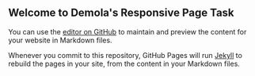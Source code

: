 ## Welcome to Demola's Responsive Page Task

You can use the [editor on GitHub](https://github.com/AdemolaTheCoder/ademolathecoder.github.io/edit/main/index.md) to maintain and preview the content for your website in Markdown files.

Whenever you commit to this repository, GitHub Pages will run [Jekyll](https://jekyllrb.com/) to rebuild the pages in your site, from the content in your Markdown files.

